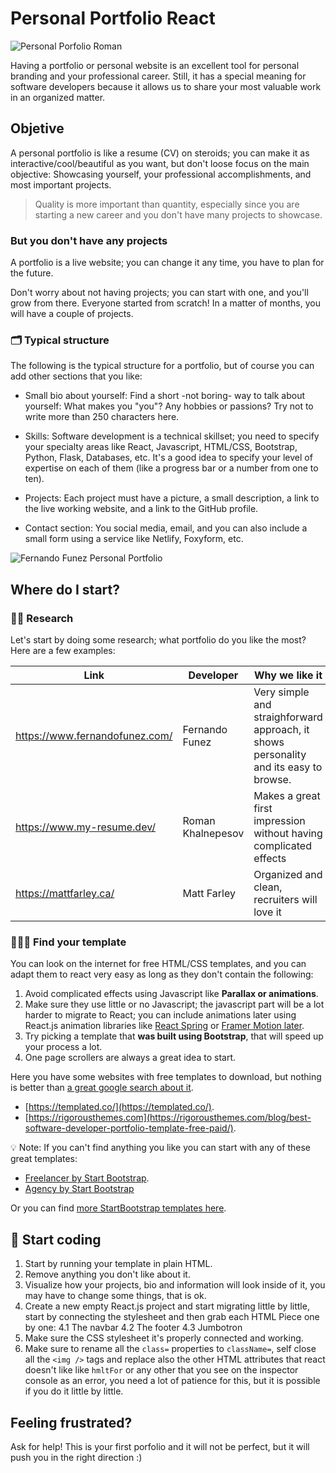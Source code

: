 # Personal Portfolio React

![Personal Porfolio Roman](https://github.com/breatheco-de/exercise-personal-portfolio-react/blob/main/preview.gif)

Having a portfolio or personal website is an excellent tool for personal branding and your professional career. Still, it has a special meaning for software developers because it allows us to share your most valuable work in an organized matter.

## Objetive

A personal portfolio is like a resume (CV) on steroids; you can make it as interactive/cool/beautiful as you want, but don't loose focus on the main objective: Showcasing yourself, your professional accomplishments, and most important projects.

> Quality is more important than quantity, especially since you are starting a new career and you don't have many projects to showcase.

### But you don't have any projects

A portfolio is a live website; you can change it any time, you have to plan for the future. 

Don't worry about not having projects; you can start with one, and you'll grow from there. Everyone started from scratch! In a matter of months, you will have a couple of projects.

### 🗂 Typical structure

The following is the typical structure for a portfolio, but of course you can add other sections that you like:

- Small bio about yourself: Find a short -not boring- way to talk about yourself: What makes you "you"? Any hobbies or passions? Try not to write more than 250 characters here.

- Skills: Software development is a technical skillset; you need to specify your specialty areas like React, Javascript, HTML/CSS, Bootstrap, Python, Flask, Databases, etc. It's a good idea to specify your level of expertise on each of them (like a progress bar or a number from one to ten).

- Projects: Each project must have a picture, a small description, a link to the live working website, and a link to the GitHub profile.

- Contact section: You social media, email, and you can also include a small form using a service like Netlify, Foxyform, etc.

![Fernando Funez Personal Portfolio](https://github.com/breatheco-de/exercise-personal-portfolio-react/blob/main/fernando-funez.png?raw=true)

## Where do I start?

### 👩‍🔬 Research

Let's start by doing some research; what portfolio do you like the most? Here are a few examples: 

| Link                            | Developer         | Why we like it                                                                        |
| ------------------------------- | ---------------   | ------------------------------------------------------------------------------------- |
| https://www.fernandofunez.com/  | Fernando Funez    | Very simple and straighforward approach, it shows personality and its easy to browse. |
| https://www.my-resume.dev/      | Roman Khalnepesov | Makes a great first impression without having complicated effects                     |
| https://mattfarley.ca/          | Matt Farley       | Organized and clean, recruiters will love it                                          |


### 🕵🏽‍♀️ Find your template

You can look on the internet for free HTML/CSS templates, and you can adapt them to react very easy as long as they don't contain the following:

1. Avoid complicated effects using Javascript like **Parallax or animations**.
2. Make sure they use little or no Javascript; the javascript part will be a lot harder to migrate to React; you can include animations later using React.js animation libraries like [React Spring](https://www.react-spring.io/docs/hooks/examples) or [Framer Motion later](https://www.framer.com/motion/).
3. Try picking a template that **was built using Bootstrap**, that will speed up your process a lot.
4. One page scrollers are always a great idea to start.

Here you have some websites with free templates to download, but nothing is better than [a great google search about it](https://www.google.com/search?q=html+templates+portfolio+software+developer).

- [https://templated.co/](https://templated.co/).
- [https://rigorousthemes.com](https://rigorousthemes.com/blog/best-software-developer-portfolio-template-free-paid/).

💡 Note: If you can't find anything you like you can start with any of these great templates:

- [Freelancer by Start Bootstrap](https://startbootstrap.com/theme/freelancer).
- [Agency by Start Bootstrap](https://startbootstrap.com/theme/agency)

Or you can find [more StartBootstrap templates here](https://startbootstrap.com/themes?showAngular=false&showVue=false&showPro=false).

## 📝 Start coding

1. Start by running your template in plain HTML.
2. Remove anything you don't like about it.
3. Visualize how your projects, bio and information will look inside of it, you may have to change some things, that is ok.
4. Create a new empty React.js project and start migrating little by little, start by connecting the stylesheet and then grab each HTML Piece one by one:
  4.1 The navbar
  4.2 The footer
  4.3 Jumbotron
5. Make sure the CSS stylesheet it's properly connected and working.
6. Make sure to rename all the `class=` properties to `className=`, self close all the `<img />` tags and replace also the other HTML attributes that react doesn't like like `hmltFor` or any other that you see on the inspector console as an error, you need a lot of patience for this, but it is possible if you do it little by little.

## Feeling frustrated?

Ask for help! This is your first porfolio and it will not be perfect, but it will push you in the right direction :)
